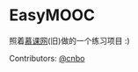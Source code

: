 # EasyMOOC

照着[慕课网](http://www.imooc.com/course/list)(旧)做的一个练习项目 :)

Contributors: [@cnbo](https://github.com/cnbo)
